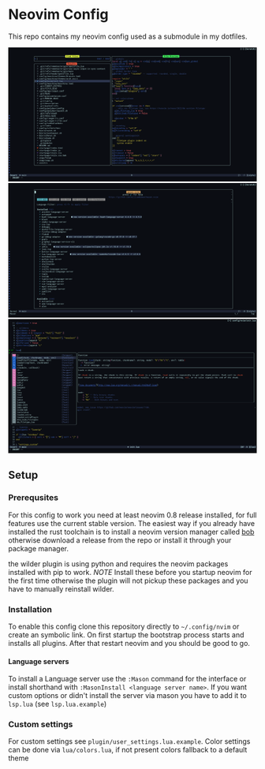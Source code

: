 # Neovim Config

This repo contains my neovim config used as a submodule in my dotfiles.

![file finder](./assets/screen1.png)
![lsp installer](./assets/screen2.png)
![auto completion](./assets/screen3.png)

## Setup

### Prerequsites

For this config to work you need at least neovim 0.8 release
installed, for full features use the current stable version. The easiest way if
you already have installed the rust toolchain is to install a neovim version
manager called [bob](https://github.com/MordechaiHadad/bob) otherwise download
a release from the repo or install it through your package manager.

the wilder plugin is using python and requires the neovim packages installed
with pip to work. _NOTE_ Install these before you startup neovim for the first
time otherwise the plugin will not pickup these packages and you have to
manually reinstall wilder.

### Installation

To enable this config clone this repository directly to `~/.config/nvim` or
create an symbolic link. On first startup the bootstrap process starts and
installs all plugins. After that restart neovim and you should be good to go.

#### Language servers

To install a Language server use the `:Mason` command for the interface or
install shorthand with `:MasonInstall <language server name>`. If you want
custom options or didn't install the server via mason you have to add it to
`lsp.lua` (see `lsp.lua.example`)

### Custom settings

For custom settings see `plugin/user_settings.lua.example`.
Color settings can be done via `lua/colors.lua`,
if not present colors fallback to a default theme
